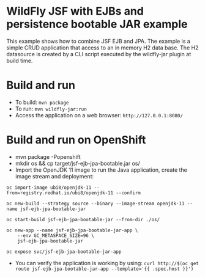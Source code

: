# WildFly JSF with EJBs and persistence bootable JAR example

This example shows how to combine JSF EJB and JPA. The example is a simple CRUD application that access to an in memory H2 data base. The H2 datasource is created by a CLI script executed by the wildfly-jar plugin at build time.

Build and run
=============

* To build: `mvn package`
* To run: `mvn wildfly-jar:run`
* Access the application on a web browser: `http://127.0.0.1:8080/`


Build and run on OpenShift
==========================

* mvn package -Popenshift
* mkdir os && cp target/jsf-ejb-jpa-bootable.jar os/
* Import the OpenJDK 11 image to run the Java application, create the image stream and deployment:
```
oc import-image ubi8/openjdk-11 --from=registry.redhat.io/ubi8/openjdk-11 --confirm

oc new-build --strategy source --binary --image-stream openjdk-11 --name jsf-ejb-jpa-bootable-jar

oc start-build jsf-ejb-jpa-bootable-jar --from-dir ./os/

oc new-app --name jsf-ejb-jpa-bootable-jar-app \
    --env GC_METASPACE_SIZE=96 \
    jsf-ejb-jpa-bootable-jar

oc expose svc/jsf-ejb-jpa-bootable-jar-app
```
* You can verify the application is working by using:
`curl http://$(oc get route jsf-ejb-jpa-bootable-jar-app --template='{{ .spec.host }}')`

